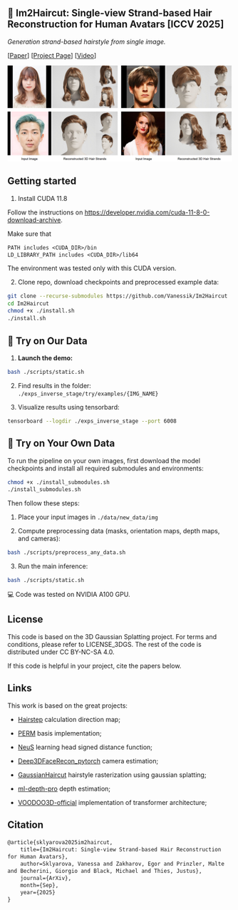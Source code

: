 ## :woman: Im2Haircut: Single-view Strand-based Hair Reconstruction for Human Avatars [ICCV 2025]

*Generation strand-based hairstyle from single image.*


[[Paper](https://arxiv.org/abs/2509.01469)] [[Project Page](https://im2haircut.is.tue.mpg.de/)] [[Video](https://www.youtube.com/watch?v=7CPsjuBW_10&t=72s)]

<p align="left"> 
<img src="./docs/teaser.png" width="600">
</p>

## Getting started


1) Install CUDA 11.8

Follow the instructions on https://developer.nvidia.com/cuda-11-8-0-download-archive.

Make sure that

    PATH includes <CUDA_DIR>/bin
    LD_LIBRARY_PATH includes <CUDA_DIR>/lib64

The environment was tested only with this CUDA version.

2) Clone repo, download checkpoints and preprocessed example data:

```bash
git clone --recurse-submodules https://github.com/Vanessik/Im2Haircut
cd Im2Haircut
chmod +x ./install.sh
./install.sh
```

## 🧪 Try on Our Data


1. **Launch the demo:**

```bash
bash ./scripts/static.sh
```

2. Find results in the folder: ```./exps_inverse_stage/try/examples/{IMG_NAME}```


3. Visualize results using tensorbard:

```bash
tensorboard --logdir ./exps_inverse_stage --port 6008
```


## 🧩 Try on Your Own Data

To run the pipeline on your own images, first download the model checkpoints and install all required submodules and environments:


```bash
chmod +x ./install_submodules.sh
./install_submodules.sh
```

Then follow these steps:

1. Place your input images in ```./data/new_data/img```

2. Compute preprocessing data (masks, orientation maps, depth maps, and cameras):
```bash
bash ./scripts/preprocess_any_data.sh
```

3) Run the main inference:
```bash
bash ./scripts/static.sh
```


💻 Code was tested on NVIDIA A100 GPU.


## License

This code is based on the 3D Gaussian Splatting project. For terms and conditions, please refer to LICENSE_3DGS. The rest of the code is distributed under CC BY-NC-SA 4.0.

If this code is helpful in your project, cite the papers below.


## Links

This work is based on the great projects:

- [Hairstep](https://paulyzheng.github.io/research/hairstep/) calculation direction map;

- [PERM](github.com/c-he/perm) basis implementation;

- [NeuS](https://github.com/Totoro97/NeuS) learning head signed distance function;

- [Deep3DFaceRecon_pytorch](https://github.com/sicxu/Deep3DFaceRecon_pytorch) camera estimation;

- [GaussianHaircut](https://github.com/eth-ait/GaussianHaircut) hairstyle rasterization using gaussian splatting;

- [ml-depth-pro](https://github.com/apple/ml-depth-pro) depth estimation;

- [VOODOO3D-official](https://github.com/mbzuai-metaverse/VOODOO3D-official) implementation of transformer architecture;


## Citation

```
@article{sklyarova2025im2haircut,
    title={Im2Haircut: Single-view Strand-based Hair Reconstruction for Human Avatars},
    author=Sklyarova, Vanessa and Zakharov, Egor and Prinzler, Malte and Becherini, Giorgio and Black, Michael and Thies, Justus},
    journal={ArXiv},
    month={Sep}, 
    year={2025} 
}
```